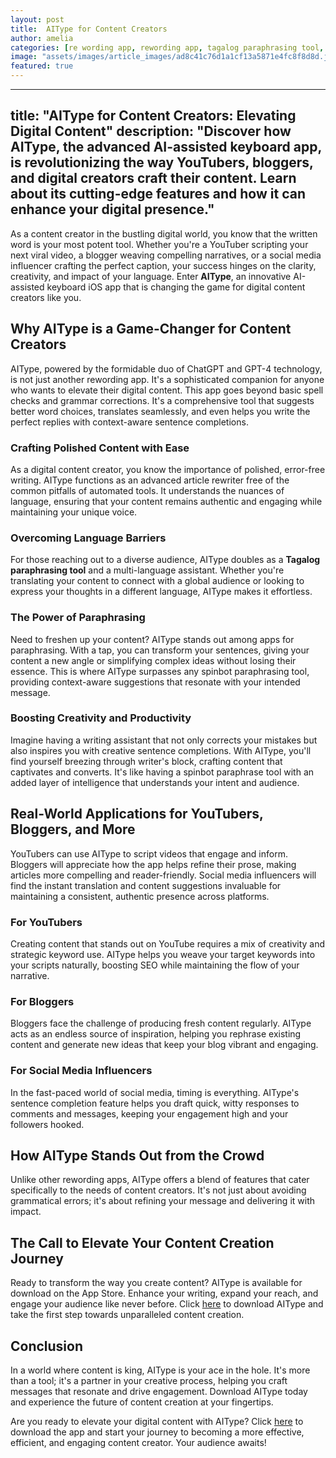 ```yaml
---
layout: post
title:  AIType for Content Creators
author: amelia
categories: [re wording app, rewording app, tagalog paraphrasing tool, apps for paraphrasing, spinbot paraphrasing tool, article rewriter free, spinbot paraphrase tool]
image: "assets/images/article_images/ad8c41c76d1a1cf13a5871e4fc8f8d8d.jpg"
featured: true
---
```


---
title: "AIType for Content Creators: Elevating Digital Content"
description: "Discover how AIType, the advanced AI-assisted keyboard app, is revolutionizing the way YouTubers, bloggers, and digital creators craft their content. Learn about its cutting-edge features and how it can enhance your digital presence."
---

As a content creator in the bustling digital world, you know that the written word is your most potent tool. Whether you're a YouTuber scripting your next viral video, a blogger weaving compelling narratives, or a social media influencer crafting the perfect caption, your success hinges on the clarity, creativity, and impact of your language. Enter **AIType**, an innovative AI-assisted keyboard iOS app that is changing the game for digital content creators like you.

## Why AIType is a Game-Changer for Content Creators

AIType, powered by the formidable duo of ChatGPT and GPT-4 technology, is not just another rewording app. It's a sophisticated companion for anyone who wants to elevate their digital content. This app goes beyond basic spell checks and grammar corrections. It's a comprehensive tool that suggests better word choices, translates seamlessly, and even helps you write the perfect replies with context-aware sentence completions.

### Crafting Polished Content with Ease

As a digital content creator, you know the importance of polished, error-free writing. AIType functions as an advanced article rewriter free of the common pitfalls of automated tools. It understands the nuances of language, ensuring that your content remains authentic and engaging while maintaining your unique voice.

### Overcoming Language Barriers

For those reaching out to a diverse audience, AIType doubles as a **Tagalog paraphrasing tool** and a multi-language assistant. Whether you're translating your content to connect with a global audience or looking to express your thoughts in a different language, AIType makes it effortless.

### The Power of Paraphrasing

Need to freshen up your content? AIType stands out among apps for paraphrasing. With a tap, you can transform your sentences, giving your content a new angle or simplifying complex ideas without losing their essence. This is where AIType surpasses any spinbot paraphrasing tool, providing context-aware suggestions that resonate with your intended message.

### Boosting Creativity and Productivity

Imagine having a writing assistant that not only corrects your mistakes but also inspires you with creative sentence completions. With AIType, you'll find yourself breezing through writer's block, crafting content that captivates and converts. It's like having a spinbot paraphrase tool with an added layer of intelligence that understands your intent and audience.

## Real-World Applications for YouTubers, Bloggers, and More

YouTubers can use AIType to script videos that engage and inform. Bloggers will appreciate how the app helps refine their prose, making articles more compelling and reader-friendly. Social media influencers will find the instant translation and content suggestions invaluable for maintaining a consistent, authentic presence across platforms.

### For YouTubers

Creating content that stands out on YouTube requires a mix of creativity and strategic keyword use. AIType helps you weave your target keywords into your scripts naturally, boosting SEO while maintaining the flow of your narrative.

### For Bloggers

Bloggers face the challenge of producing fresh content regularly. AIType acts as an endless source of inspiration, helping you rephrase existing content and generate new ideas that keep your blog vibrant and engaging.

### For Social Media Influencers

In the fast-paced world of social media, timing is everything. AIType's sentence completion feature helps you draft quick, witty responses to comments and messages, keeping your engagement high and your followers hooked.

## How AIType Stands Out from the Crowd

Unlike other rewording apps, AIType offers a blend of features that cater specifically to the needs of content creators. It's not just about avoiding grammatical errors; it's about refining your message and delivering it with impact.

## The Call to Elevate Your Content Creation Journey

Ready to transform the way you create content? AIType is available for download on the App Store. Enhance your writing, expand your reach, and engage your audience like never before. Click [here](https://apps.apple.com/us/app/aitype-grammar-check-keyboard/id6469163944) to download AIType and take the first step towards unparalleled content creation.

## Conclusion

In a world where content is king, AIType is your ace in the hole. It's more than a tool; it's a partner in your creative process, helping you craft messages that resonate and drive engagement. Download AIType today and experience the future of content creation at your fingertips.

Are you ready to elevate your digital content with AIType? Click [here](https://apps.apple.com/us/app/aitype-grammar-check-keyboard/id6469163944) to download the app and start your journey to becoming a more effective, efficient, and engaging content creator. Your audience awaits!